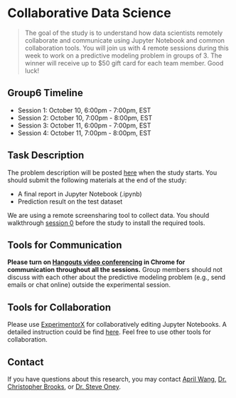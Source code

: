 <!-- Remove all the comments for each group repo -->

# Collaborative Data Science

> The goal of the study is to understand how data scientists remotely collaborate and communicate using Jupyter Notebook and common collaboration tools. You will join us with 4 remote sessions during this week to work on a predictive modeling problem in groups of 3. The winner will receive up to $50 gift card for each team member. Good luck!

## Group6 Timeline
<!-- Change the timeline for each group! -->
- Session 1: October 10, 6:00pm - 7:00pm, EST
- Session 2: October 10, 7:00pm - 8:00pm, EST 
- Session 3: October 11, 6:00pm - 7:00pm, EST 
- Session 4: October 11, 7:00pm - 8:00pm, EST

## Task Description
The problem description will be posted [here](overview.md) when the study starts. You should submit the following materials at the end of the study:
- A final report in Jupyter Notebook (.ipynb)
- Prediction result on the test dataset

We are using a remote screensharing tool to collect data. You should walkthrough [session 0](session0.md) before the study to install the required tools.

## Tools for Communication
<!-- For groups using Hangouts video conferencing, add url to the conferencing -->

**Please turn on [Hangouts video conferencing](https://meet.google.com/aar-ncyu-nuy) in Chrome for communication throughout all the sessions.** Group members should not discuss with each other about the predictive modeling problem (e.g., send emails or chat online) outside the experimental session. 

## Tools for Collaboration
<!-- For groups using shared environment -->
Please use [ExperimentorX](https://experimentorx.mentoracademy.org) for collaboratively editing Jupyter Notebooks. A detailed instruction could be find [here](howto.md). Feel free to use other tools for collaboration.

## Contact

If you have questions about this research, you may contact [April Wang](mailto:aprilww@umich.edu), [Dr. Christopher Brooks](mailto:brooksch@umich.edu),  or [Dr. Steve Oney](mailto:soney@umich.edu).
